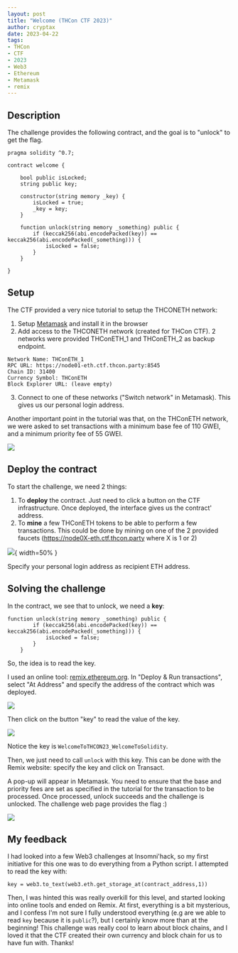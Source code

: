```yaml
---
layout: post
title: "Welcome (THCon CTF 2023)"
author: cryptax
date: 2023-04-22
tags:
- THCon
- CTF
- 2023
- Web3
- Ethereum
- Metamask
- remix
---
```



## Description

The challenge provides the following contract, and the goal is to "unlock" to get the flag.

```
pragma solidity ^0.7;

contract welcome {

    bool public isLocked;
    string public key;

    constructor(string memory _key) {
        isLocked = true;
        _key = key;
    }

    function unlock(string memory _something) public {
        if (keccak256(abi.encodePacked(key)) == keccak256(abi.encodePacked(_something))) {
            isLocked = false;
        }
    }

}
```

## Setup

The CTF provided a very nice tutorial to setup the THCONETH network:

1. Setup [Metamask](https://metamask.io/download/) and install it in the browser
2. Add access to the THCONETH network (created for THCon CTF). 2 networks were provided THConETH_1 and THConETH_2 as backup endpoint.
```
Network Name: THConETH_1
RPC URL: https://node01-eth.ctf.thcon.party:8545
Chain ID: 31400
Currency Symbol: THConETH
Block Explorer URL: (leave empty)
```
3. Connect to one of these networks ("Switch network" in Metamask). This gives us our personal login address.

Another important point in the tutorial was that, on the THConETH network, we were asked to set transactions with a minimum base fee of 110 GWEI, and a minimum priority fee of 55 GWEI.

![](/images/thcon23-web3-tuto.png)

## Deploy the contract

To start the challenge, we need 2 things:

1. To **deploy** the contract. Just need to click a button on the CTF infrastructure. Once deployed, the interface gives us the contract' address.
2. To **mine** a few THConETH tokens to be able to perform a few transactions. This could be done by mining on one of the 2 provided faucets (https://node0X-eth.ctf.thcon.party where X is 1 or 2)

![](/images/thcon23-welcome-faucet.png){ width=50% }

Specify your personal login address as recipient ETH address.

## Solving the challenge

In the contract, we see that to unlock, we need a **key**:

```
function unlock(string memory _something) public {
        if (keccak256(abi.encodePacked(key)) == keccak256(abi.encodePacked(_something))) {
            isLocked = false;
        }
    }
```

So, the idea is to read the key. 

I used an online tool: [remix.ethereum.org](http://remix.ethereum.org).
In "Deploy & Run transactions", select "At Address" and specify the address of the contract which was deployed.

![](/images/thcon23-remix-deploy.png)

Then click on the button "key" to read the value of the key.

![](/images/thcon23-welcome-key.png)

Notice the key is `WelcomeToTHCON23_WelcomeToSolidity`.

Then, we just need to call `unlock` with this key. This can be done with the Remix website: specify the key and click on Transact.

A pop-up will appear in Metamask. You need to ensure that the base and priority fees are set as specified in the tutorial for the transaction to be processed. Once processed, unlock succeeds and the challenge is unlocked. The challenge web page provides the flag :)

![](/images/thcon23-welcome-solved.png)

## My feedback

I had looked into a few Web3 challenges at Insomni'hack, so my first initiative for this one was to do everything from a Python script. I attempted to read the key with:

```
key = web3.to_text(web3.eth.get_storage_at(contract_address,1))
```

Then, I was hinted this was really overkill for this level, and started looking into online tools and ended on Remix. At first, everything is a bit mysterious, and I confess I'm not sure I fully understood everything (e.g are we able to read `key` because it is `public`?), but I certainly know more than at the beginning! This challenge was really cool to learn about block chains, and I loved it that the CTF created their own currency and block chain for us to have fun with. Thanks!
